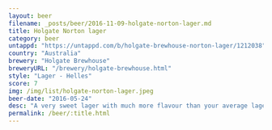 ```yaml
---
layout: beer
filename: _posts/beer/2016-11-09-holgate-norton-lager.md
title: Holgate Norton lager
category: beer
untappd: "https://untappd.com/b/holgate-brewhouse-norton-lager/1212038"
country: "Australia"
brewery: "Holgate Brewhouse"
breweryURL: "/brewery/holgate-brewhouse.html"
style: "Lager - Helles"
score: 7
img: /img/list/holgate-norton-lager.jpeg
beer-date: "2016-05-24"
desc: "A very sweet lager with much more flavour than your average lager"
permalink: /beer/:title.html
---
```


